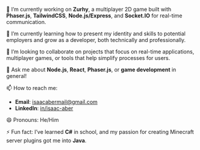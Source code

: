 
🔭 I’m currently working on **Zurhy**, a multiplayer 2D game built with **Phaser.js**, **TailwindCSS**, **Node.js/Express**, and **Socket.IO** for real-time communication.

🌱 I’m currently learning how to present my identity and skills to potential employers and grow as a developer, both technically and professionally.

👯 I’m looking to collaborate on projects that focus on real-time applications, multiplayer games, or tools that help simplify processes for users.

💬 Ask me about **Node.js**, **React**, **Phaser.js**, or **game development** in general!

📫 How to reach me:  
- **Email**: [isaacabermail@gmail.com
](mailto:isaacabermail@gmail.com
)  
- **LinkedIn**: [in/isaac-aber](https://www.linkedin.com/in/isaac-aber/)

😄 Pronouns: He/Him

⚡ Fun fact: I’ve learned **C#** in school, and my passion for creating Minecraft server plugins got me into **Java**.

